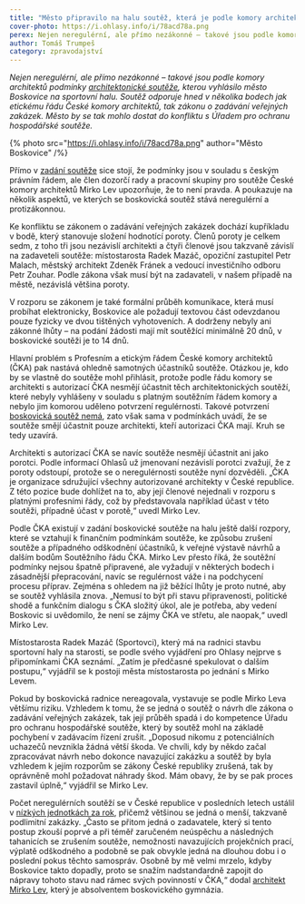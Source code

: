 ```yaml
---
title: "Město připravilo na halu soutěž, která je podle komory architektů nezákonná"
cover-photo: https://i.ohlasy.info/i/78acd78a.png
perex: Nejen neregulérní, ale přímo nezákonné – takové jsou podle komory architektů podmínky architektonické soutěže, kterou vyhlásilo město Boskovice na sportovní halu.
author: Tomáš Trumpeš
category: zpravodajství
---
```


*Nejen neregulérní, ale přímo nezákonné – takové jsou podle komory architektů podmínky [architektonické soutěže](https://www.boskovice.cz/architektonicka-soutez-na-sportovni-halu/d-39833), kterou vyhlásilo město Boskovice na sportovní halu. Soutěž odporuje hned v několika bodech jak etickému řádu České komory architektů, tak zákonu o zadávání veřejných zakázek. Město by se tak mohlo dostat do konfliktu s Úřadem pro ochranu hospodářské soutěže.*

{% photo src="https://i.ohlasy.info/i/78acd78a.png" author="Město Boskovice" /%}

Přímo v [zadání soutěže](https://data.ohlasy.info/2020/soutez-hala-zadani.pdf) sice stojí, že podmínky jsou v souladu s českým právním řádem, ale člen dozorčí rady a pracovní skupiny pro soutěže České komory architektů Mirko Lev upozorňuje, že to není pravda. A poukazuje na několik aspektů, ve kterých se boskovická soutěž stává neregulérní a protizákonnou.

Ke konfliktu se zákonem o zadávání veřejných zakázek dochází kupříkladu v bodě, který stanovuje složení hodnotící poroty. Členů poroty je celkem sedm, z toho tři jsou nezávislí architekti a čtyři členové jsou takzvaně závislí na zadaveteli soutěže: místostarosta Radek Mazáč, opoziční zastupitel Petr Malach, městský architekt Zdeněk Fránek a vedoucí investičního odboru Petr Zouhar. Podle zákona však musí být na zadavateli, v našem případě na městě, nezávislá většina poroty.

V rozporu se zákonem je také formální průběh komunikace, která musí probíhat elektronicky, Boskovice ale požadují textovou část odevzdanou pouze fyzicky ve dvou tištěných vyhotoveních. A dodrženy nebyly ani zákonné lhůty – na podání žádosti mají mít soutěžící minimálně 20 dnů, v boskovické soutěži je to 14 dnů.

Hlavní problém s Profesním a etickým řádem České komory architektů (ČKA) pak nastává ohledně samotných účastníků soutěže. Otázkou je, kdo by se vlastně do soutěže mohl přihlásit, protože podle řádu komory se architekti s autorizací ČKA nesmějí účastnit těch architektonických soutěží, které nebyly vyhlášeny v souladu s platným soutěžním řádem komory a nebylo jim komorou uděleno potvrzení regulérnosti. Takové potvrzení [boskovická soutěž nemá](https://www.cka.cz/cs/souteze/neregulerni/sportovni-hala-v-boskovicich), zato však sama v podmínkách uvádí, že se soutěže smějí účastnit pouze architekti, kteří autorizaci ČKA mají. Kruh se tedy uzavírá.

Architekti s autorizací ČKA se navíc soutěže nesmějí účastnit ani jako porotci. Podle informací Ohlasů už jmenovaní nezávislí porotci zvažují, že z poroty odstoupí, protože se o neregulérnosti soutěže nyní dozvěděli. „ČKA je organizace sdružující všechny autorizované architekty v České republice. Z této pozice bude dohlížet na to, aby její členové nejednali v rozporu s platnými profesními řády, což by představovala například účast v této soutěži, případně účast v porotě,“ uvedl Mirko Lev.

Podle ČKA existují v zadání boskovické soutěže na halu ještě další rozpory, které se vztahují k finančním podmínkám soutěže, ke způsobu zrušení soutěže a případného odškodnění účastníků, k veřejné výstavě návrhů a dalším bodům Soutěžního řádu ČKA. Mirko Lev přesto říká, že soutěžní podmínky nejsou špatně připravené, ale vyžadují v některých bodech i zásadnější přepracování, navíc se regulérnost váže i na podchycení procesu příprav. Zejména s ohledem na již běžící lhůty je proto nutné, aby se soutěž vyhlásila znova. „Nemusí to být při stavu připravenosti, politické shodě a funkčním dialogu s ČKA složitý úkol, ale je potřeba, aby vedení Boskovic si uvědomilo, že není se zájmy ČKA ve střetu, ale naopak,“ uvedl Mirko Lev.

Místostarosta Radek Mazáč (Sportovci), který má na radnici stavbu sportovní haly na starosti, se podle svého vyjádření pro Ohlasy nejprve s připomínkami ČKA seznámí. „Zatím je předčasné spekulovat o dalším postupu,“ vyjádřil se k postoji města místostarosta po jednání s Mirko Levem.

Pokud by boskovická radnice nereagovala, vystavuje se podle Mirko Leva většímu riziku. Vzhledem k tomu, že se jedná o soutěž o návrh dle zákona o zadávání veřejných zakázek, tak její průběh spadá i do kompetence Úřadu pro ochranu hospodářské soutěže, který by soutěž mohl na základě pochybení v zadávacím řízení zrušit. „Doposud nikomu z potenciálních uchazečů nevznikla žádná větší škoda. Ve chvíli, kdy by někdo začal zpracovávat návrh nebo dokonce navazující zakázku a soutěž by byla vzhledem k jejím rozporům se zákony České republiky zrušená, tak by oprávněně mohl požadovat náhrady škod. Mám obavy, že by se pak proces zastavil úplně,“ vyjádřil se Mirko Lev.

Počet neregulérních soutěží se v České republice v posledních letech ustálil v [nízkých jednotkách za rok](https://www.cka.cz/cs/souteze/neregulerni), přičemž většinou se jedná o menší, takzvaně podlimitní zakázky. „Často se přitom jedná o zadavatele, který si tento postup zkouší poprvé a při téměř zaručeném neúspěchu a následných tahanicích se zrušením soutěže, nemožnosti navazujících projekčních prací, výplatě odškodného a podobně se pak obvykle jedná na dlouhou dobu i o poslední pokus těchto samospráv. Osobně by mě velmi mrzelo, kdyby Boskovice takto dopadly, proto se snažím nadstandardně zapojit do nápravy tohoto stavu nad rámec svých povinností v ČKA,“ dodal [architekt Mirko Lev](https://ohlasy.info/clanky/2015/12/rozhovor-lev.html), který je absolventem boskovického gymnázia.
